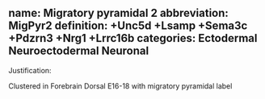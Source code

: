 name: Migratory pyramidal 2
abbreviation: MigPyr2
definition: +Unc5d +Lsamp +Sema3c +Pdzrn3 +Nrg1 +Lrrc16b
categories: Ectodermal Neuroectodermal Neuronal
---

Justification:

Clustered in Forebrain Dorsal E16-18 with migratory pyramidal label